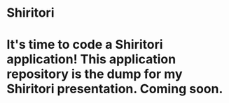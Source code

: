 # Shiritori

<h1>
  It's time to code a Shiritori application!
    <body>
    This application repository is the dump for my Shiritori presentation. Coming soon.
    </body>
</h1>
  

